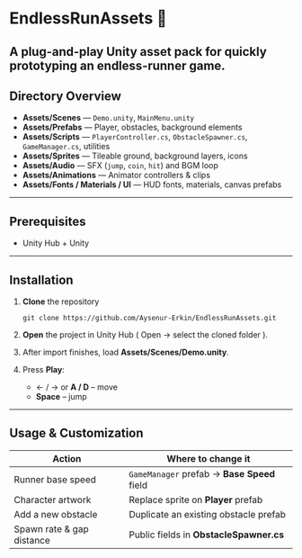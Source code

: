 # EndlessRunAssets 🚀

A plug-and-play **Unity asset pack** for quickly prototyping an endless-runner game.  
---

## Directory Overview

* **Assets/Scenes** — `Demo.unity`, `MainMenu.unity`  
* **Assets/Prefabs** — Player, obstacles, background elements  
* **Assets/Scripts** — `PlayerController.cs`, `ObstacleSpawner.cs`, `GameManager.cs`, utilities  
* **Assets/Sprites** — Tileable ground, background layers, icons  
* **Assets/Audio** — SFX (`jump`, `coin`, `hit`) and BGM loop  
* **Assets/Animations** — Animator controllers & clips  
* **Assets/Fonts / Materials / UI** — HUD fonts, materials, canvas prefabs  
---

## Prerequisites
* Unity Hub + Unity  
---

## Installation

1. **Clone** the repository  
       
       git clone https://github.com/Aysenur-Erkin/EndlessRunAssets.git
       
2. **Open** the project in Unity Hub ( Open → select the cloned folder ).  
3. After import finishes, load **Assets/Scenes/Demo.unity**.  
4. Press **Play**:  
   * ← / → or **A / D** – move  
   * **Space** – jump  

---

## Usage & Customization

| Action                     | Where to change it                              |
| -------------------------- | ----------------------------------------------- |
| Runner base speed          | `GameManager` prefab  →  **Base Speed** field   |
| Character artwork          | Replace sprite on **Player** prefab             |
| Add a new obstacle         | Duplicate an existing obstacle prefab           |
| Spawn rate & gap distance  | Public fields in **ObstacleSpawner.cs**         |


